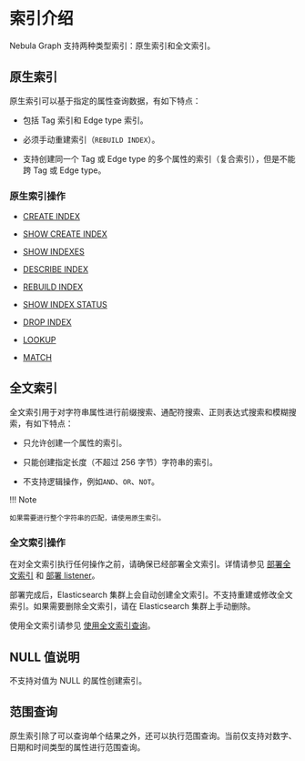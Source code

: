 # 索引介绍

Nebula Graph 支持两种类型索引：原生索引和全文索引。

## 原生索引

原生索引可以基于指定的属性查询数据，有如下特点：

- 包括 Tag 索引和 Edge type 索引。

- 必须手动重建索引（`REBUILD INDEX`）。

- 支持创建同一个 Tag 或 Edge type 的多个属性的索引（复合索引），但是不能跨 Tag 或 Edge type。

### 原生索引操作

- [CREATE INDEX](1.create-native-index.md)

- [SHOW CREATE INDEX](2.1.show-create-index.md)

- [SHOW INDEXES](2.show-native-indexes.md)

- [DESCRIBE INDEX](3.describe-native-index.md)

- [REBUILD INDEX](4.rebuild-native-index.md)

- [SHOW INDEX STATUS](5.show-native-index-status.md)

- [DROP INDEX](6.drop-native-index.md)

- [LOOKUP](../7.general-query-statements/5.lookup.md)

- [MATCH](../7.general-query-statements/2.match.md)

## 全文索引

全文索引用于对字符串属性进行前缀搜索、通配符搜索、正则表达式搜索和模糊搜索，有如下特点：

- 只允许创建一个属性的索引。

- 只能创建指定长度（不超过 256 字节）字符串的索引。

- 不支持逻辑操作，例如`AND`、`OR`、`NOT`。

!!! Note

    如果需要进行整个字符串的匹配，请使用原生索引。

### 全文索引操作

在对全文索引执行任何操作之前，请确保已经部署全文索引。详情请参见 [部署全文索引](../../4.deployment-and-installation/6.deploy-text-based-index/2.deploy-es.md) 和 [部署 listener](../../4.deployment-and-installation/6.deploy-text-based-index/3.deploy-listener.md)。

部署完成后，Elasticsearch 集群上会自动创建全文索引。不支持重建或修改全文索引。如果需要删除全文索引，请在 Elasticsearch 集群上手动删除。

使用全文索引请参见 [使用全文索引查询](../15.full-text-index-statements/1.search-with-text-based-index.md)。

## NULL 值说明

不支持对值为 NULL 的属性创建索引。

## 范围查询

原生索引除了可以查询单个结果之外，还可以执行范围查询。当前仅支持对数字、日期和时间类型的属性进行范围查询。
